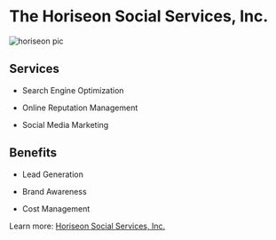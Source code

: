 # The Horiseon Social Services, Inc.

![horiseon pic](https://github.com/BrianCKWang/horiseon-service/blob/master/assets/images/digital-marketing-meeting.jpg)

## Services

* Search Engine Optimization

* Online Reputation Management

* Social Media Marketing

## Benefits

* Lead Generation

* Brand Awareness

* Cost Management

Learn more: [Horiseon Social Services, Inc.](https://brianckwang.github.io/horiseon-service/)
